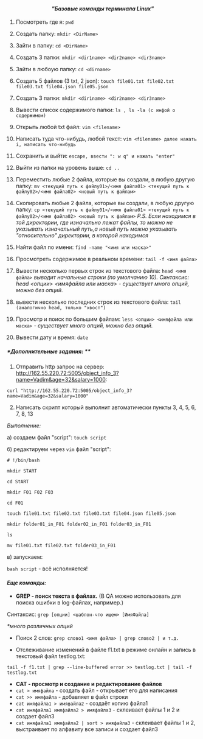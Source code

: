 <div align="center">

#### ***"Базовые команды терминала Linux"***

</div>

1. Посмотреть где я:
 `pwd`

2. Создать папку:
 `mkdir <DirName>`

3. Зайти в папку:
`cd <DirName>`

4. Создать 3 папки:
`mkdir <dir1name> <dir2name> <dir3name>`

5. Зайти в любоую папку:
`cd <dirname>`

6. Создать 5 файлов (3 txt, 2 json):
`touch file01.txt file02.txt file03.txt file04.json file05.json`

7. Создать 3 папки:
`mkdir <dir1name> <dir2name> <dir3name>`

8. Вывести список содержимого папки:
`ls , ls -la (с инфой о содержимом)`

9. Открыть любой txt файл:
`vim <filename>`

10. Написать туда что-нибудь, любой текст:
`vim <filename> далее нажать i, написать что-нибудь`

11. Сохранить и выйти:
`escape, ввести ": w q" и нажать "enter"`

12. Выйти из папки на уровень выше:
`cd ..`

13. Переместить любые 2 файла, которые вы создали, в любую другую папку:
`mv <текущий путь к файлу01>/<имя файла01> <текущий путь к файлу02>/<имя файла02> <новый путь к файлам>`

14. Скопировать любые 2 файла, которые вы создали, в любую другую папку:
`cp <текущий путь к файлу01>/<имя файла01> <текущий путь к файлу02>/<имя файла02> <новый путь к файлам>`
*P.S. Если находимся в той директории, где изначально лежат файлы, то можно не указывать изначальный путь,а новый путь можно указывать "относительно" директории, в которой находимся*

15. Найти файл по имени:
`find -name "<имя или маска>"`

16. Просмотреть содержимое в реальном времени:
`tail -f <имя файла>`

17. Вывести несколько первых строк из текстового файла:
`head <имя файла>` *выводит начальные строки (по умолчанию 10).*
*Синтаксис: head <опции> <имяфайла или маска> - существует много опций, можно без опций.*

18. вывести несколько последних строк из текстового файла:
`tail (аналогично head, только "хвост")`

19. Просмотр и поиск по большим файлам:
`less <опции> <имяфайла или маска>` *- существует много опций, можно без опций.*

20. Вывести дату и время:
`date`

##### *Дополнительные задания: **

1. Отправить http запрос на сервер: <http://162.55.220.72:5005/object_info_3?name=Vadim&age=32&salary=1000>:

`curl "http://162.55.220.72:5005/object_info_3?name=Vadim&age=32&salary=1000"`

2. Написать скрипт который выполнит автоматически пункты 3, 4, 5, 6, 7, 8, 13

*Выполнение:*

а) создаем файл "script":
`touch script`

б) редактируем через `vim` файл "script":

`# !/bin/bash`

`mkdir START`

`cd StART`

`mkdir F01 F02 F03`

`cd F01`

`touch file01.txt file02.txt file03.txt file04.json file05.json`

`mkdir folder01_in_F01 folder02_in_F01 folder03_in_F01`

`ls`

`mv file01.txt file02.txt folder03_in_F01`


в) запускаем:

`bash script` - всё исполняется!


#### *Еще команды:*
+ **GREP - поиск текста в файлах.**
(В QA можно использовать для поиска ошибки в log-файлах, например.)

Синтаксис:  `grep [опции] <шаблон-что ищем> [ИмяФайла]`

_*много различных опций_

- Поиск 2 слов:
`grep слово1 <имя файла> | grep слово2 | и т.д.`

+ Отслеживание изменений в файле f1.txt в режиме онлайн и запись в текстовый файл testlog.txt:

`tail -f f1.txt | grep --line-buffered error >> testlog.txt | tail -f testlog.txt`


+ **CAT - просмотр и создание и редактирование файлов**
+ `cat > имяфайла` - создать файл - открывает его для написания
+ `cat >> имяфайла` - добавляет в файл строки
+ `cat имяфайла1 > имяфайла2` - создаёт копию файла1
+ `cat имяфайла1 имяфайла2 > имяфайла3`  - склеивает файлы 1 и 2 и создает файл3
+ `cat имяфайла1 имяфайла2 | sort > имяфайла3`  - склеивает файлы 1 и 2, выстраивает по алфавиту все записи и создает файл3
